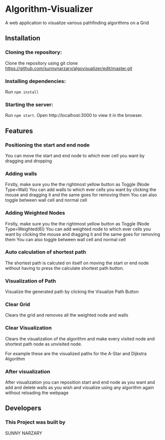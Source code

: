 # Algorithm-Visualizer
A web application to visualize various pathfinding algorithms on a Grid

## Installation
### Cloning the repository:
Clone the repository using git clone https://github.com/sunnynarzary/algovisualizer/edit/master.git
### Installing dependencies:
Run `npm install`
### Starting the server:
Run `npm start`.
Open http://localhost:3000 to view it in the browser.

## Features
### Positioning the start and end node
You can move the start and end node to which ever cell you want by dragging and dropping

### Adding walls
Firstly, make sure you the the rightmost yellow button as Toggle (Node Type=Wall)
You can add walls to which ever cells you want by clicking the mouse and dragging it and the same goes for removing them
You can also toggle between wall cell and normal cell

### Adding Weighted Nodes
Firstly, make sure you the the rightmost yellow button as Toggle (Node Type=Weighted(6))
You can add weighted node to which ever cells you want by clicking the mouse and dragging it and the same goes for removing them
You can also toggle between wall cell and normal cell

### Auto calculation of shortest path
The shortest path is calcuted on itself on moving the start or end node without having to press the calculate shortest path button.

### Visualization of Path
Visualize the generated path by clicking the Visualize Path Button

### Clear Grid
Clears the grid and removes all the weighted node and walls

### Clear Visualization
Clears the visualization of the algorithm and make every visited node and shortest path node as unvisited node.

For example these are the visualized paths for the A-Star and Dijkstra Algorithm

### After visualization
After visualization you can reposition start and end node as you want and add and delete walls as you wish and visualize using any algorithm again without reloading the webpage

## Developers
### This Project was built by

SUNNY NARZARY
